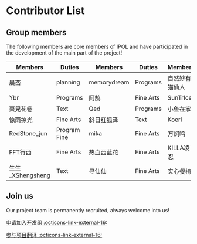 # Contributor List

## Group members

The following members are core members of IPOL and have participated in the development of the main part of the project!

| Members                             | Duties       | Members     | Duties    | Members  | Duties    |
| ----------------------------------- | ------------ | ----------- | --------- | -------- | --------- |
| 晨峦                                  | planning     | memorydream | Programs  | 自然妙有猫仙人  | Programs  |
| Ybr                                 | Programs     | 阿鹄          | Fine Arts | SunTrIce | Text      |
| 棗兒花卷                                | Text         | Qed         | Programs  | 小鱼在家     | Fine Arts |
| 惊雨掠光                                | Fine Arts    | 斜日红狐泽       | Text      | Koeri    | Music     |
| RedStone_jun   | Program Fine | mika        | Fine Arts | 万炯鸣      | Programs  |
| FFT行西                               | Fine Arts    | 热血西蓝花       | Fine Arts | KILLA凌忍  | Fine Arts |
| 生生_XShengsheng | Text         | 寻仙仙         | Fine Arts | 实心餐椅     | Fine Arts |

## Join us

Our project team is permanently recruited, always welcome into us!

[申请加入开发组 :octicons-link-external-16:](http://chenluan.mikecrm.com/JeKq3DU)

[参与项目翻译 :octicons-link-external-16:](https://zh.crowdin.com/project/cyanstars)
